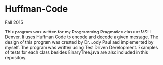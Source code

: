 # Huffman-Code
Fall 2015

This program was written for my Programming Pragmatics class at MSU Denver. It uses Huffman Code to encode and decode a given message. The design of this program was created by Dr. Jody Paul and implemented by myself. The program was written using Test Driven Development. Examples of tests for each class besides BinaryTree.java are also included in this repository.
